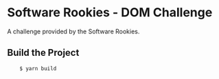 # Software Rookies - DOM Challenge

A challenge provided by the Software Rookies.

## Build the Project
```
	$ yarn build
```